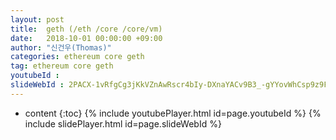```yaml
---
layout: post
title:  geth (/eth /core /core/vm)
date:   2018-10-01 00:00:00 +09:00
author: "신건우(Thomas)"
categories: ethereum core geth
tag: ethereum core geth
youtubeId :
slideWebId : 2PACX-1vRfgCg3jKkVZnAwRscr4bIy-DXnaYACv9B3_-gYYovWhCsp9z9FkwEIsoPMG7ovzdpz5viyYMAdSHzb
---
```

* content
{:toc}
{% include youtubePlayer.html id=page.youtubeId %}
{% include slidePlayer.html id=page.slideWebId %}
